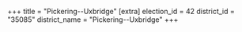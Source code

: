 +++
title = "Pickering--Uxbridge"
[extra]
election_id = 42
district_id = "35085"
district_name = "Pickering--Uxbridge"
+++
